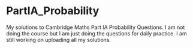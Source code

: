 # PartIA_Probability
My solutions to Cambridge Maths Part IA Probability Questions. I am not doing the course but I am just doing the questions for daily practice. I am still working on uploading all my solutions.
